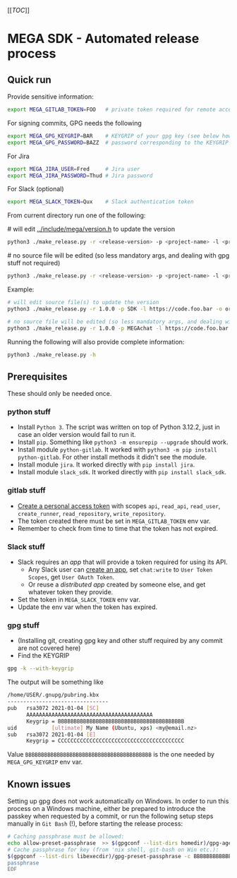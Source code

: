 [[_TOC_]]

# MEGA SDK - Automated release process


## Quick run

Provide sensitive information:

```sh
export MEGA_GITLAB_TOKEN=FOO   # private token required for remote access; always required
```
For signing commits, GPG needs the following
```sh
export MEGA_GPG_KEYGRIP=BAR    # KEYGRIP of your gpg key (see below how to find it); required only when a source file will be edited
export MEGA_GPG_PASSWORD=BAZZ  # password corresponding to the KEYGRIP (the one used to sign any commit); required only when a source file will be edited
```
For Jira
```sh
export MEGA_JIRA_USER=Fred     # Jira user
export MEGA_JIRA_PASSWORD=Thud # Jira password
```
For Slack (optional)
```sh
export MEGA_SLACK_TOKEN=Qux    # Slack authentication token
```

From current directory run one of the following:

\# will edit [../include/mega/version.h](../include/mega/version.h) to update the version
```sh
python3 ./make_release.py -r <release-version> -p <project-name> -l <private-git-host-url> -o <private-git-remote-name> -u <private-git-remote-url> -d <private-git-develop-branch> -m <public-git-target-branch> -j <project-management-url> -t <target-apps> -c <chat-channel>
```

\# no source file will be edited (so less mandatory args, and dealing with gpg stuff not required)
```sh
python3 ./make_release.py -r <release-version> -p <project-name> -l <private-git-host-url> -n -d <private-git-develop-branch> -m <public-git-target-branch> -j <project-management-url> -t <target-apps> -c <chat-channel>
```

Example:

```sh
# will edit source file(s) to update the version
python3 ./make_release.py -r 1.0.0 -p SDK -l https://code.foo.bar -o origin -u https://foo.bar/sdk/sdk.git -d develop -m master -j https://jira.foo.bar -t "Android 1.0.1 / iOS 1.2 / MEGAsync 9.9.9" -c sdk_devs_only

# no source file will be edited (so less mandatory args, and dealing with gpg stuff not required)
python3 ./make_release.py -r 1.0.0 -p MEGAchat -l https://code.foo.bar -n -d develop -m master -j https://jira.foo.bar -t "Android 1.0.1 / iOS 1.2 / MEGAsync 9.9.9" -c sdk_devs_only
```

Running the following will also provide complete information:
```sh
python3 ./make_release.py -h
```


## Prerequisites

These should only be needed once.


### python stuff
* Install `Python 3`. The script was written on top of Python 3.12.2, just in case an older version would fail to run it.
* Install `pip`. Something like `python3 -m ensurepip --upgrade` should work.
* Install module `python-gitlab`. It worked with `python3 -m pip install python-gitlab`. For other install methods it didn't see the module.
* Install module `jira`. It worked directly with `pip install jira`.
* Install module `slack_sdk`. It worked directly with `pip install slack_sdk`.

### gitlab stuff
* [Create a personal access token](https://docs.gitlab.com/ee/user/profile/personal_access_tokens.html#create-a-personal-access-token) with scopes `api`, `read_api`, `read_user`, `create_runner`, `read_repository`, `write_repository`.
* The token created there must be set in `MEGA_GITLAB_TOKEN` env var.
* Remember to check from time to time that the token has not expired.

### Slack stuff
* Slack requires an _app_ that will provide a token required for using its API.
  * Any Slack user can [create an app](https://api.slack.com/start/quickstart#creating), set `chat:write` to `User Token Scopes`, get `User OAuth Token`.
  * Or reuse a _distributed app_ created by someone else, and get whatever token they provide.
* Set the token in `MEGA_SLACK_TOKEN` env var.
* Update the env var when the token has expired.


### gpg stuff
* (Installing git, creating gpg key and other stuff required by any commit are not covered here)
* Find the KEYGRIP

```sh
gpg -k --with-keygrip
```

The output will be something like

```sh
/home/USER/.gnupg/pubring.kbx
--------------------------------
pub   rsa3072 2021-01-04 [SC]
      AAAAAAAAAAAAAAAAAAAAAAAAAAAAAAAAAAAAAAAA
      Keygrip = BBBBBBBBBBBBBBBBBBBBBBBBBBBBBBBBBBBBBBBB
uid           [ultimate] My Name (Ubuntu, xps) <my@email.nz>
sub   rsa3072 2021-01-04 [E]
      Keygrip = CCCCCCCCCCCCCCCCCCCCCCCCCCCCCCCCCCCCCCCC
```

Value `BBBBBBBBBBBBBBBBBBBBBBBBBBBBBBBBBBBBBBBB` is the one needed by `MEGA_GPG_KEYGRIP` env var.


## Known issues

Setting up gpg does not work automatically on Windows.
In order to run this process on a Windows machine, either be prepared to introduce the passkey when requested by a commit, or run the following setup steps manually in `Git Bash` (!), before starting the release process:

```sh
# Caching passphrase must be allowed:
echo allow-preset-passphrase  >> $(gpgconf --list-dirs homedir)/gpg-agent.conf
# Cache passphrase for key (from 'nix shell, git-bash on Win etc.):
$(gpgconf --list-dirs libexecdir)/gpg-preset-passphrase -c BBBBBBBBBBBBBBBBBBBBBBBBBBBBBBBBBBBBBBBB <<EOF
passphrase
EOF
```
